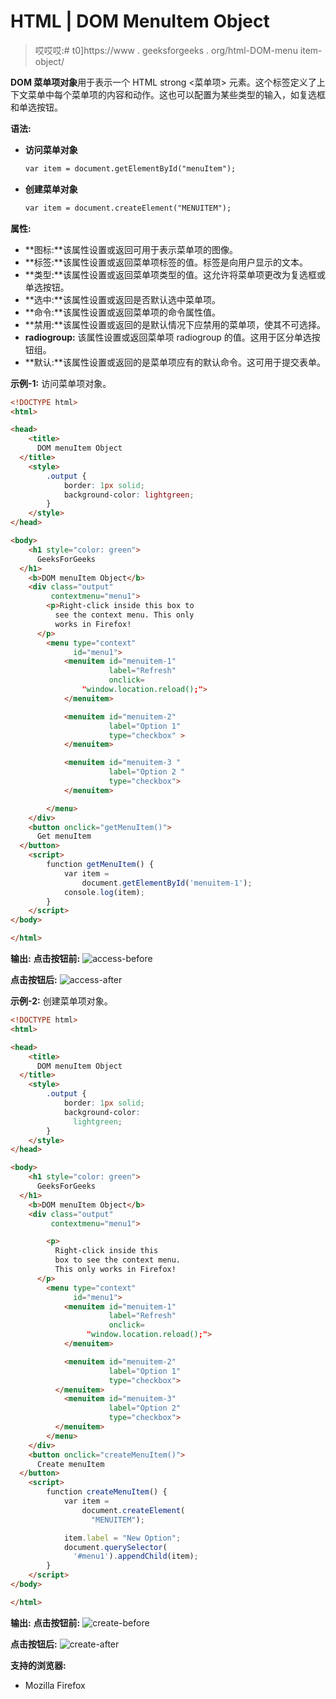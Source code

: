 # HTML | DOM MenuItem Object

> 哎哎哎:# t0]https://www . geeksforgeeks . org/html-DOM-menu item-object/

**DOM 菜单项对象**用于表示一个 HTML strong <菜单项> 元素。这个标签定义了上下文菜单中每个菜单项的内容和动作。这也可以配置为某些类型的输入，如复选框和单选按钮。

**语法:**

*   **访问菜单对象**

    ```html
    var item = document.getElementById("menuItem");
    ```

*   **创建菜单对象**

    ```html
    var item = document.createElement("MENUITEM");
    ```

**属性:**

*   **图标:**该属性设置或返回可用于表示菜单项的图像。
*   **标签:**该属性设置或返回菜单项标签的值。标签是向用户显示的文本。
*   **类型:**该属性设置或返回菜单项类型的值。这允许将菜单项更改为复选框或单选按钮。
*   **选中:**该属性设置或返回是否默认选中菜单项。
*   **命令:**该属性设置或返回菜单项的命令属性值。
*   **禁用:**该属性设置或返回的是默认情况下应禁用的菜单项，使其不可选择。
*   **radiogroup:** 该属性设置或返回菜单项 radiogroup 的值。这用于区分单选按钮组。
*   **默认:**该属性设置或返回的是菜单项应有的默认命令。这可用于提交表单。

**示例-1:** 访问菜单项对象。

```html
<!DOCTYPE html>
<html>

<head>
    <title>
      DOM menuItem Object
  </title>
    <style>
        .output {
            border: 1px solid;
            background-color: lightgreen;
        }
    </style>
</head>

<body>
    <h1 style="color: green">
      GeeksForGeeks
  </h1>
    <b>DOM menuItem Object</b>
    <div class="output" 
         contextmenu="menu1">
        <p>Right-click inside this box to
          see the context menu. This only 
          works in Firefox!
      </p>
        <menu type="context" 
              id="menu1">
            <menuitem id="menuitem-1" 
                      label="Refresh"
                      onclick=
                "window.location.reload();">
            </menuitem>

            <menuitem id="menuitem-2" 
                      label="Option 1" 
                      type="checkbox" >
            </menuitem>

            <menuitem id="menuitem-3 " 
                      label="Option 2 " 
                      type="checkbox">
            </menuitem>

        </menu>
    </div>
    <button onclick="getMenuItem()">
      Get menuItem
  </button>
    <script>
        function getMenuItem() {
            var item = 
                document.getElementById('menuitem-1');
            console.log(item);
        }
    </script>
</body>

</html>
```

**输出:**
**点击按钮前:**
![access-before](img/eaafe9fda376b215200dcee65d236376.png)

**点击按钮后:**
![access-after](img/7931615a1f8f01cd41c5c84eb56c79f1.png)

**示例-2:** 创建菜单项对象。

```html
<!DOCTYPE html>
<html>

<head>
    <title>
      DOM menuItem Object
  </title>
    <style>
        .output {
            border: 1px solid;
            background-color: 
              lightgreen;
        }
    </style>
</head>

<body>
    <h1 style="color: green">
      GeeksForGeeks
  </h1>
    <b>DOM menuItem Object</b>
    <div class="output" 
         contextmenu="menu1">

        <p>
          Right-click inside this
          box to see the context menu.
          This only works in Firefox!
      </p>
        <menu type="context" 
              id="menu1">
            <menuitem id="menuitem-1"
                      label="Refresh" 
                      onclick=
                 "window.location.reload();">
            </menuitem>

            <menuitem id="menuitem-2"
                      label="Option 1" 
                      type="checkbox">
          </menuitem>
            <menuitem id="menuitem-3" 
                      label="Option 2" 
                      type="checkbox">
          </menuitem>
        </menu>
    </div>
    <button onclick="createMenuItem()">
      Create menuItem
  </button>
    <script>
        function createMenuItem() {
            var item = 
                document.createElement(
                  "MENUITEM");

            item.label = "New Option";
            document.querySelector(
              '#menu1').appendChild(item);
        }
    </script>
</body>

</html>
```

**输出:**
**点击按钮前:**
![create-before](img/fe8ad907065eb3c30747171d54122347.png)

**点击按钮后:**
![create-after](img/4e1e0d814a5e4cf6286732e661a7c2fe.png)

**支持的浏览器:**

*   Mozilla Firefox